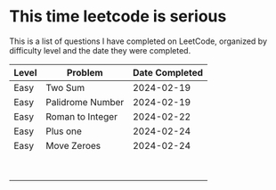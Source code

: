 # This time leetcode is serious

This is a list of questions I have completed on LeetCode, organized by difficulty level and the date they were completed.

| Level  | Problem                                      | Date Completed |
|--------|----------------------------------------------|----------------|
| Easy   | Two Sum                         | 2024-02-19     |
| Easy   | Palidrome Number          | 2024-02-19     |
| Easy  |  Roman to Integer      | 2024-02-22 |
| Easy  |  Plus one      |  2024-02-24  |
| Easy   |Move Zeroes        | 2024-02-24   |
|  |        |    |
|  |        |    |
|  |        |    |
|  |        |    |
|  |        |    |
|  |        |    |
|  |        |    |
|  |        |    |
